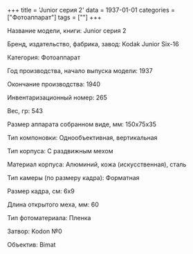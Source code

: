 +++
title = 'Junior серия 2'
data = 1937-01-01
categories = ["Фотоаппарат"]
tags = [""]
+++

Название модели, книги: Junior серия 2

Бренд, издательство, фабрика, завод: Kodak Junior Six-16

Категория: Фотоаппарат

Год производства, начало выпуска модели: 1937

Окончание производства: 1940

Инвентаризационный номер: 265

Вес, гр: 543

Размер аппарата  собранном виде, мм: 150x75x35

Тип компоновки: Однообъективная, вертикальная

Тип корпуса: С раздвижным мехом

Материал корпуса: Алюминий, кожа (искусственная), сталь

Тип камеры (по размеру кадра): Форматная

Размер кадра, см: 6х9

Длина открытого меха, мм: 60

Тип фотоматериала: Пленка

Затвор: Kodon №0

Объектив: Bimat

